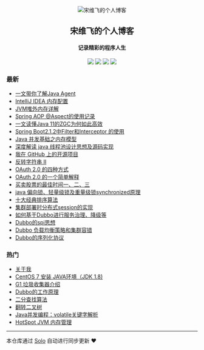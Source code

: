 <p align="center"><img alt="宋维飞的个人博客" src="https://static.b3log.org/images/brand/solo-32.png"></p><h2 align="center">
宋维飞的个人博客
</h2>

<h4 align="center">记录精彩的程序人生</h4>
<p align="center"><a title="宋维飞的个人博客" target="_blank" href="https://github.com/librarysong/solo-blog"><img src="https://img.shields.io/github/last-commit/librarysong/solo-blog.svg?style=flat-square&color=FF9900"></a>
<a title="GitHub repo size in bytes" target="_blank" href="https://github.com/librarysong/solo-blog"><img src="https://img.shields.io/github/repo-size/librarysong/solo-blog.svg?style=flat-square"></a>
<a title="Solo Version" target="_blank" href="https://github.com/88250/solo/releases"><img src="https://img.shields.io/badge/solo-3.6.0-f1e05a.svg?style=flat-square&color=blueviolet"></a>
<a title="Hits" target="_blank" href="https://github.com/88250/hits"><img src="https://hits.b3log.org/librarysong/solo-blog.svg"></a></p>

### 最新

* [一文带你了解Java Agent](https://www.swfcp.cn/articles/2019/09/19/1568854606142.html)
* [IntelliJ IDEA 内存配置](https://www.swfcp.cn/articles/2019/08/05/1564995586110.html)
* [JVM堆外内存详解](https://www.swfcp.cn/articles/2019/05/31/1559289960961.html)
* [Spring AOP @Aspect的使用记录](https://www.swfcp.cn/articles/2019/05/28/1559032334679.html)
* [一文读懂Java 11的ZGC为何如此高效](https://www.swfcp.cn/articles/2019/05/27/1558957053040.html)
* [Spring Boot2.1.2中Filter和Interceptor 的使用](https://www.swfcp.cn/articles/2019/05/27/1558939562704.html)
* [Java 并发基础之内存模型](https://www.swfcp.cn/articles/2019/05/23/1558578662279.html)
* [深度解读 java 线程池设计思想及源码实现](https://www.swfcp.cn/articles/2019/05/20/1558340873328.html)
* [我在 GitHub 上的开源项目](https://www.swfcp.cn/my-github-repos)
* [反转字符串 II](https://www.swfcp.cn/articles/2019/05/17/1558057774160.html)
* [OAuth 2.0 的四种方式](https://www.swfcp.cn/articles/2019/05/15/1557903641493.html)
* [OAuth 2.0 的一个简单解释](https://www.swfcp.cn/articles/2019/05/15/1557903585468.html)
* [买卖股票的最佳时间一、二、三](https://www.swfcp.cn/articles/2019/05/15/1557890429588.html)
* [java 偏向锁、轻量级锁及重量级锁synchronized原理](https://www.swfcp.cn/articles/2019/05/14/1557814689459.html)
* [十大经典排序算法](https://www.swfcp.cn/articles/2019/05/13/1557744007350.html)
* [集群部署时分布式session的实现](https://www.swfcp.cn/articles/2019/05/13/1557733578326.html)
* [如何基于Dubbo进行服务治理、降级等](https://www.swfcp.cn/articles/2019/05/13/1557732863407.html)
* [Dubbo的spi思想](https://www.swfcp.cn/articles/2019/05/13/1557731851404.html)
* [Dubbo 负载均衡策略和集群容错](https://www.swfcp.cn/articles/2019/05/13/1557731444338.html)
* [Dubbo的序列化协议](https://www.swfcp.cn/articles/2019/05/13/1557730563739.html)

### 热门

* [关于我](https://www.swfcp.cn/about)
* [CentOS 7 安装 JAVA环境（JDK 1.8)](https://www.swfcp.cn/articles/2019/05/10/1557459966891.html)
* [G1 垃圾收集器介绍](https://www.swfcp.cn/articles/2019/05/10/1557478639155.html)
* [Dubbo的工作原理](https://www.swfcp.cn/articles/2019/05/13/1557730360575.html)
* [二分查找算法](https://www.swfcp.cn/articles/2019/05/13/1557717236016.html)
* [翻转二叉树](https://www.swfcp.cn/articles/2019/05/13/1557713695277.html)
* [Java并发编程：volatile关键字解析](https://www.swfcp.cn/articles/2019/05/10/1557468906175.html)
* [HotSpot JVM 内存管理](https://www.swfcp.cn/articles/2019/05/10/1557476664178.html)



---

本仓库通过 [Solo](https://github.com/88250/solo) 自动进行同步更新 ❤️ 